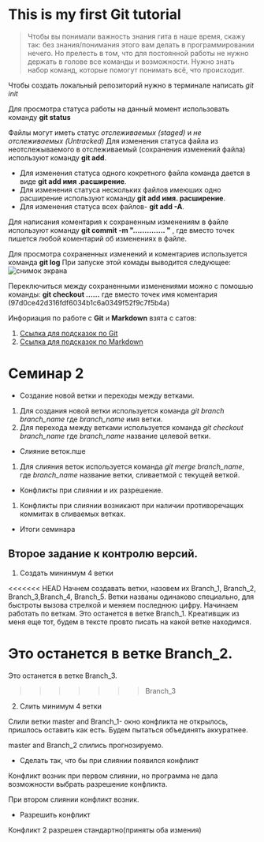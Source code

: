 # This is my first Git tutorial

>Чтобы вы понимали важность знания гита в наше время, скажу так: без знания/понимания этого вам делать в программировании нечего. Но прелесть в том, что для постоянной работы не нужно держать в голове все команды и возможности. Нужно знать набор команд, которые помогут понимать всё, что происходит.


Чтобы создать локальный репозиторий нужно в терминале написать *git init*

Для просмотра статуса работы на данный момент использовать команду **git status**

Файлы могут иметь статус *отслеживаемых (staged)* и *не отслеживаемых (Untracked)* Для изменения статуса файла из неотслежываемого в отслеживаемый (сохранения изменений файла) используют команду **git add**. 
* Для изменения статуса одного кокретного файла  команда дается в виде **git add имя .расширение**.
* Для изменения статуса нескольких файлов имеюших одно расширение используют команду **git add имя.    расширение**.
* Для изменения статуса всех файлов- **git add -A**.

Для написания коментария к сохраненным изменениям в файле используют команду **git commit -m "..............   "** , где вместо точек пишется любой коментарий об изменениях в файле.

Для просмотра сохраненных изменений и коментариев используется команда **git log**
При запуске этой комады выводится следующее:
![снимок экрана](git_log.png)

Переключиться между сохраненными изменениями можно с помошью команды: **git checkout ......** где вместо точек имя коментария (97d0ce42d316fdf6034b1c6a0349f52f9c7f5b4a)

Инфориация по работе с **Git** и **Markdown** взята с сатов:

1. [Ссылка для подсказок по Git](https://git-scm.com/book/ru/v2/%D0%92%D0%B2%D0%B5%D0%B4%D0%B5%D0%BD%D0%B8%D0%B5-%D0%9E-%D1%81%D0%B8%D1%81%D1%82%D0%B5%D0%BC%D0%B5-%D0%BA%D0%BE%D0%BD%D1%82%D1%80%D0%BE%D0%BB%D1%8F-%D0%B2%D0%B5%D1%80%D1%81%D0%B8%D0%B9)
2. [Ссылка для подсказок по Markdown](https://guides.hexlet.io/ru/markdown/)

# Семинар 2

* Создание новой ветки и переходы между ветками.

1. Для создания новой ветки используется команда *git branch branch_name* где *branch_name* имя ветки.
2. Для перехода между ветками используется команда *git checkout branch_name* где *branch_name* название целевой ветки.

* Слияние веток.пше

1. Для слияния веток используется команда *git merge branch_name*, где *branch_name* название ветки, сливаетмой с текущей веткой.

* Конфликты при слиянии и их разрешение.

1. Конфликты при слиянии возникают при наличии противоречащих коммитах в сливаемых ветках.

* Итоги семинара

## Второе задание к контролю версий.

1. Создать мининмум 4 ветки

<<<<<<< HEAD
Начнем создавать ветки, назовем их Branch_1, Branch_2, Branch_3,Branch_4, Branch_5. Ветки названы одинаково специально, для быстроты вызова стрелкой и меняем последнюю цифру. Начинаем работать по веткам. Это останется в ветке Branch_1. Креативщик из меня еще тот, будем в тексте провто писать на какой ветке находимся.

Это останется в ветке Branch_2. 
=======
Это останется в ветке Branch_3. 
>>>>>>> Branch_3

2. Слить минимум 4 ветки

Слили ветки master and Branch_1- окно конфликта не открылось, пришлось оставить как есть. Будем пытаться объединять аккуратнее. 

master and Branch_2 слились прогнозируемо.

* Сделать так, что бы при слиянии появился конфликт

Конфликт возник при первом слиянии, но программа не дала возможности выбрать разрешение конфликта.

При втором слиянии конфликт возник.

* Разрешить конфликт

Конфликт 2 разрешен стандартно(приняты оба измения)
